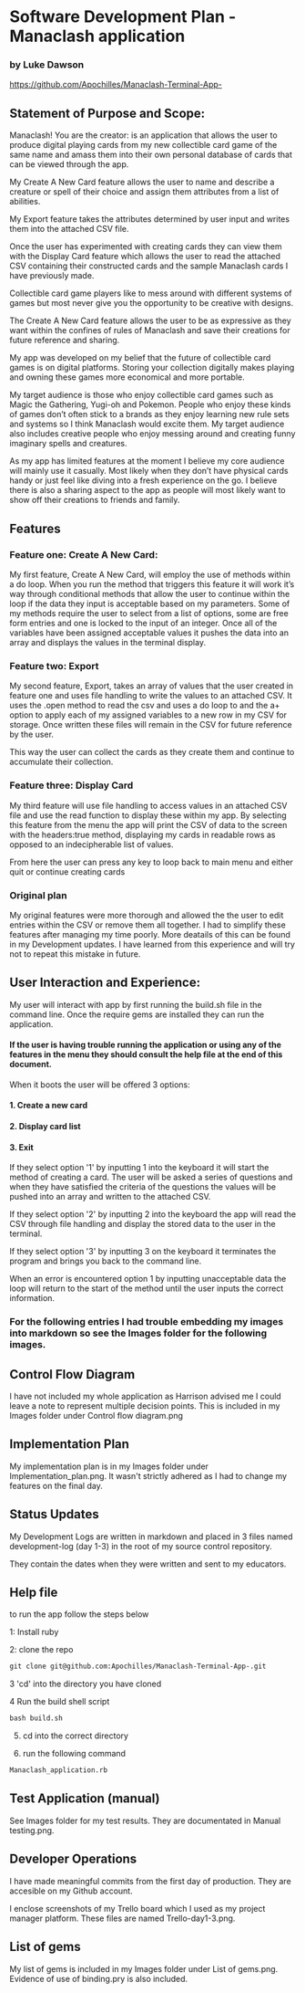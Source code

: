 
# Software Development Plan - Manaclash application
### by Luke Dawson 
https://github.com/Apochilles/Manaclash-Terminal-App-

## Statement of Purpose and Scope:

Manaclash! You are the creator: is an application that allows the user to produce digital playing cards from my new collectible card game of the same name and amass them into their own personal database of cards that can be viewed through the app.

My Create A New Card feature allows the user to name and describe a creature or spell of their choice and assign them attributes from a list of abilities.

My Export feature takes the attributes determined by user input and writes them into the attached CSV file.

Once the user has experimented with creating cards they can view them with the Display Card feature which allows the user to read the attached CSV containing their constructed cards and the sample Manaclash cards I have previously made.

Collectible card game players like to mess around with different systems of games but most never give you the opportunity to be creative with designs. 

The Create A New Card feature allows the user to be as expressive as they want within the confines of rules of Manaclash and save their creations for future reference and sharing. 

My app was developed on my belief that the future of collectible card games is on digital platforms. Storing your collection digitally makes playing and owning these games more economical and more portable. 


My target audience is those who enjoy collectible card games such as Magic the Gathering, Yugi-oh and Pokemon. People who enjoy these kinds of games don’t often stick to a brands as they enjoy learning new rule sets and systems so I think Manaclash would excite them. My target audience also includes creative people who enjoy messing around and creating funny imaginary spells and creatures. 

As my app has limited features at the moment I believe my core audience will mainly use it casually. Most likely when they don’t have physical cards handy or just feel like diving into a fresh experience on the go. I believe there is also a sharing aspect to the app as people will most likely want to show off their creations to friends and family. 

## Features

### Feature one: Create A New Card:

My first feature, Create A New Card, will employ the use of methods within a do loop. When you run the method that triggers this feature it will work it’s way through conditional methods that allow the user to continue within the loop if the data they input is acceptable based on my parameters. Some of my methods require the user to select from a list of options, some are free form entries and one is locked to the input of an integer. Once all of the variables have been assigned acceptable values it pushes the data into an array and displays the values in the terminal display. 

### Feature two: Export

My second feature, Export, takes an array of values that the user created in feature one and uses file handling to write the values  to an attached CSV. It uses the .open method to read the csv and uses a do loop to and the a+ option to apply each of my assigned variables to a new row in my CSV for storage. Once written these files will remain in the CSV for future reference by the user. 

This way the user can collect the cards as they create them and continue to accumulate their collection.  

### Feature three: Display Card

My third feature will use file handling to access values in an attached CSV file and use the read function to display these within my app. By selecting this feature from the menu the app will print the CSV of data to the screen with the headers:true method, displaying my cards in readable rows as opposed to an indecipherable list of values.  

From here the user can press any key to loop back to main menu and either quit or continue creating cards 

### Original plan 

My original features were more thorough and allowed the the user to edit entries within the CSV or remove them all together. I had to simplify these features after managing my time poorly. More deatails of this can be found in my Development updates. I have learned from this experience and will try not to repeat this mistake in future.

## User Interaction and Experience:

My user will interact with app by first running the build.sh file in the command line. Once the require gems are installed they can run the application.

#### If the user is having trouble running the application or using any of the features in the menu they should consult the help file at the end of this document.

When it boots the user will be offered 3 options:

#### 1. Create a new card
#### 2. Display card list 
#### 3. Exit

If they select option '1' by inputting 1 into the keyboard it will start the method of creating a card. The user will be asked a series of questions and when they have satisfied the criteria of the questions the values will be pushed into an array and written to the attached CSV.

If they select option '2' by inputting 2 into the keyboard the app will read the CSV through file handling and display the stored data to the user in the terminal.

If they select option '3' by inputting 3 on the keyboard it terminates the program and brings you back to the command line.

When an error is encountered option 1 by inputting unacceptable data the loop will return to the start of the method until the user inputs the correct information.

### For the following entries I had trouble embedding my images into markdown so see the Images folder for the following images.

## Control Flow Diagram

I have not included my whole application as Harrison advised me I could leave a note to represent multiple decision points. This is included in my Images folder under Control flow diagram.png

## Implementation Plan

My implementation plan is in my Images folder under Implementation_plan.png. It wasn't strictly adhered as I had to change my features on the final day. 

## Status Updates

My Development Logs are written in markdown and placed in 3 files named development-log (day 1-3) in the root of my source control repository. 

They contain the dates when they were written and sent to my educators. 

## Help file 

to run the app follow the steps below 

1: Install ruby 

2: clone the repo

```txt
git clone git@github.com:Apochilles/Manaclash-Terminal-App-.git
```

3 'cd' into the directory you have cloned

4 Run the build shell script

```txt
bash build.sh
```

5. cd into the correct directory 

6. run the following command

````txt 
Manaclash_application.rb
`````

## Test Application (manual)

See Images folder for my test results. They are documentated in Manual testing.png. 


## Developer Operations

I have made meaningful commits from the first day of production. They are accesible on my Github account. 

I enclose screenshots of my Trello board which I used as my project manager platform. These files are named Trello-day1-3.png.


## List of gems 

My list of gems is included in my Images folder under List of gems.png. Evidence of use of binding.pry is also included.



